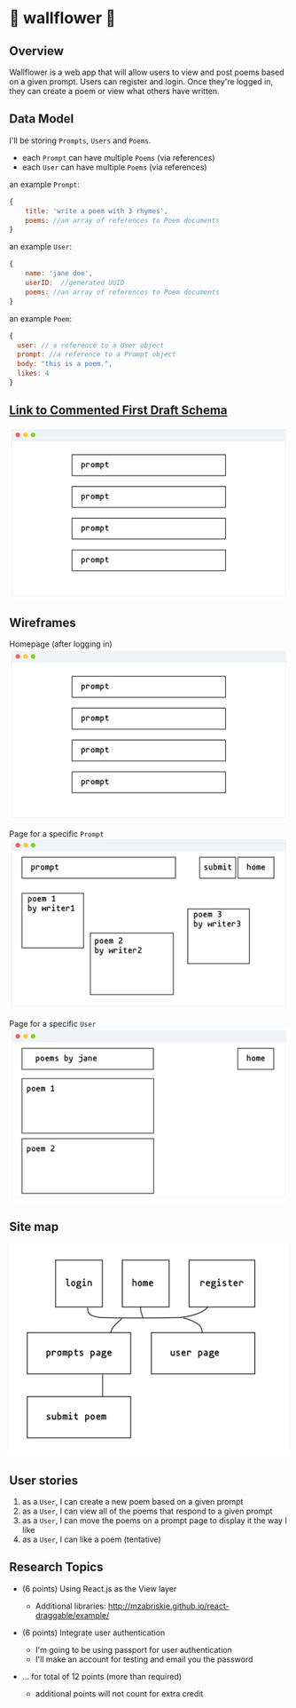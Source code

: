 # 🌸 wallflower 🌼

## Overview

Wallflower is a web app that will allow users to view and post poems based on a given prompt. Users can register and login. Once they're logged in, they can create a poem or view what others have written.


## Data Model

I'll be storing `Prompts`, `Users` and `Poems`.

* each `Prompt` can have multiple `Poems` (via references)
* each `User` can have multiple `Poems` (via references)

an example `Prompt`:
```javascript
{
    title: 'write a poem with 3 rhymes',
    poems: //an array of references to Poem documents
}
```

an example `User`:

```javascript
{
    name: 'jane doe',
    userID:  //generated UUID
    poems: //an array of references to Poem documents
}
```

an example `Poem`:
```javascript
{
  user: // a reference to a User object
  prompt: //a reference to a Prompt object
  body: "this is a poem.",
  likes: 4
}
```

## [Link to Commented First Draft Schema](db.js)
 ![first draft of Scehma](documentation/prompt-page.png)


## Wireframes

Homepage (after logging in)
![home page](documentation/prompt-page.png)

Page for a specific `Prompt`
![prompt page](documentation/poem-page.png)

Page for a specific `User`
![user page](documentation/user-page.png)

## Site map
![site map](documentation/site-map.png)

## User stories

1. as a `User`, I can create a new poem based on a given prompt
2. as a `User`, I can view all of the poems that respond to a given prompt
3. as a `User`, I can move the poems on a prompt page to display it the way I like
4. as a `User`, I can like a poem (tentative)

## Research Topics
* (6 points) Using React.js as the View layer
    * Additional libraries: http://mzabriskie.github.io/react-draggable/example/
* (6 points) Integrate user authentication
    * I'm going to be using passport for user authentication
    * I'll make an account for testing and email you the password

* ... for total of 12 points (more than required)
    * additional points will not count for extra credit
